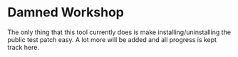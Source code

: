 # Damned Workshop



The only thing that this tool currently does is make installing/uninstalling the public test patch easy. A lot more will be added and all progress is kept track here.
